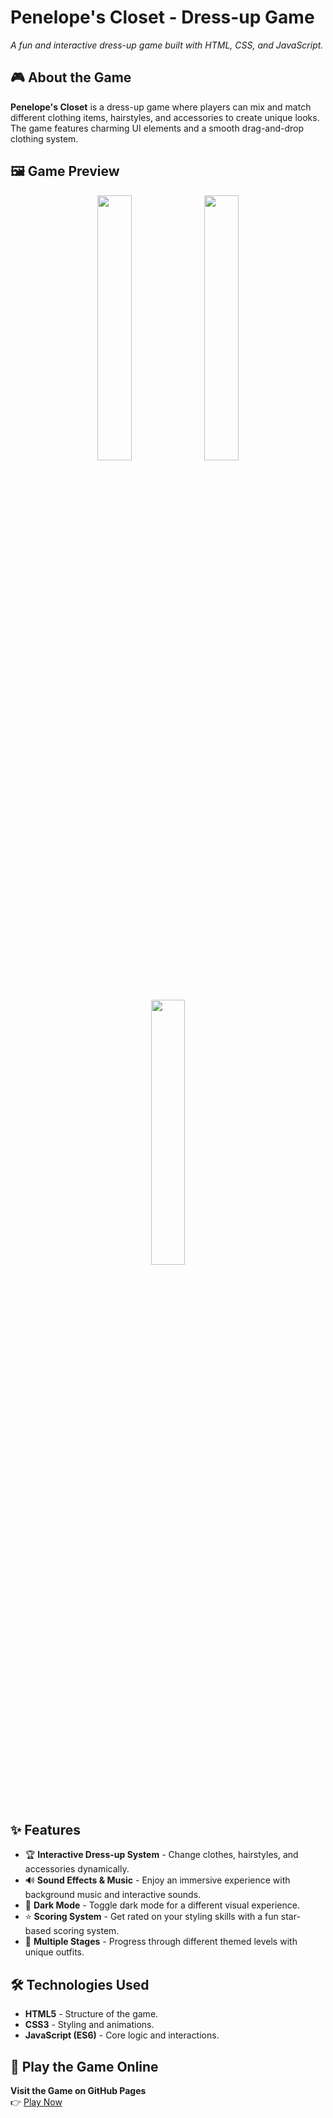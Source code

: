 # Penelope's Closet - Dress-up Game

*A fun and interactive dress-up game built with HTML, CSS, and JavaScript.*

## 🎮 About the Game

**Penelope's Closet** is a dress-up game where players can mix and match different clothing items, hairstyles, and accessories to create unique looks. The game features charming UI elements and a smooth drag-and-drop clothing system.

## 🖼️ Game Preview

<div align="center">
  <img src="https://github.com/user-attachments/assets/e54cd1c4-3bb0-456e-8367-4a0b63545c35" width="33%" />
  <img src="https://github.com/user-attachments/assets/299af913-f0ec-4e86-93d6-afe9a99084d7" width="33%" />
  <img src="https://github.com/user-attachments/assets/e486440d-edb7-4ec8-9fc4-c25dbd1d17ca" width="33%" />

</div>

## ✨ Features

- 🏆 **Interactive Dress-up System** - Change clothes, hairstyles, and accessories dynamically.
- 🔊 **Sound Effects & Music** - Enjoy an immersive experience with background music and interactive sounds.
- 🌙 **Dark Mode** - Toggle dark mode for a different visual experience.
- ⭐ **Scoring System** - Get rated on your styling skills with a fun star-based scoring system.
- 🔄 **Multiple Stages** - Progress through different themed levels with unique outfits.

## 🛠️ Technologies Used

- **HTML5** - Structure of the game.
- **CSS3** - Styling and animations.
- **JavaScript (ES6)** - Core logic and interactions.

## 🚀 Play the Game Online

**Visit the Game on GitHub Pages**  
👉 [Play Now](https://uobirek.github.io/dressup-game/)

